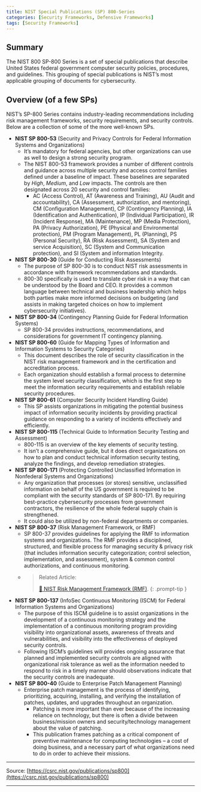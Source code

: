```yaml
---
title: NIST Special Publications (SP) 800-Series
categories: [Security Frameworks, Defensive Frameworks]
tags: [Security Frameworks]
---
```

## Summary

The NIST 800 SP-800 Series is a set of special publications that describe United States federal government computer security policies, procedures, and guidelines. This grouping of special publications is NIST’s most applicable grouping of documents for cybersecurity. 

## Overview (of a few SPs)

NIST’s SP-800 Series contains industry-leading recommendations including risk management frameworks, security requirements, and security controls. Below are a collection of some of the more well-known SPs. 

- **NIST SP 800-53** (Security and Privacy Controls for Federal Information Systems and Organizations)
    - It’s mandatory for federal agencies, but other organizations can use as well to design a strong security program.
    - The NIST 800-53 framework provides a number of different controls and guidance across multiple security and access control families defined under a baseline of impact. These baselines are separated by *High*, *Medium*, and *Low* impacts. The controls are then designated across 20 security and control families:
        - AC (Access Control), AT (Awareness and Training), AU (Audit and accountability), CA (Assessment, authorization, and mentoring), CM (Configuration Management), CP (Contingency Planning), IA (Identification and Authentication), IP (Individual Participation), IR (Incident Response), MA (Maintenance), MP (Media Protection), PA (Privacy Authorization), PE (Physical and Environmental protection), PM (Program Management), PL (Planning), PS (Personal Security), RA (Risk Assessment), SA (System and service Acquisition), SC (System and Communication protection), and SI (System and information Integrity.
- **NIST SP 800-30** (Guide for Conducting Risk Assessments)
    - The purpose of SP 800-30 is to conduct NIST risk assessments in accordance with framework recommendations and standards.
    - 800-30 specifically is used to translate cyber risk in a way that can be understood by the Board and CEO. It provides a common language between technical and business leadership which helps both parties make more informed decisions on budgeting (and assists in making targeted choices on how to implement cybersecurity initiatives).
- **NIST SP 800-34** (Contingency Planning Guide for Federal Information Systems)
    - SP 800-34 provides instructions, recommendations, and considerations for government IT contingency planning.
- **NIST SP 800-60** (Guide for Mapping Types of Information and Information Systems to Security Categories)
    - This document describes the role of security classification in the NIST risk management framework and in the certification and accreditation process.
    - Each organization should establish a formal process to determine the system level security classification, which is the first step to meet the information security requirements and establish reliable security procedures.
- **NIST SP 800-61** (Computer Security Incident Handling Guide)
    - This SP assists organizations in mitigating the potential business impact of information security incidents by providing practical guidance on responding to a variety of incidents effectively and efficiently.
- **NIST SP 800-115** (Technical Guide to Information Security Testing and Assessment)
    - 800-115 is an overview of the key elements of security testing.
    - It isn’t a comprehensive guide, but it does direct organizations on how to plan and conduct technical information security testing, analyze the findings, and develop remediation strategies.
- **NIST SP 800-171** (Protecting Controlled Unclassified Information in Nonfederal Systems and Organizations)
    - Any organization that processes (or stores) sensitive, unclassified information on behalf of the US government is required to be compliant with the security standards of SP 800-171. By requiring best-practice cybersecurity processes from government contractors, the resilience of the whole federal supply chain is strengthened.
    - It could also be utilized by non-federal departments or companies.
- **NIST SP 800-37** (Risk Management Framework, or RMF)
    - SP 800-37 provides guidelines for applying the RMF to information systems and organizations. The RMF provides a disciplined, structured, and flexible process for managing security & privacy risk (that includes information security categorization; control selection, implementation, and assessment), system & common control authorizations, and continuous monitoring.
    - > Related Article:
      > 
      > [📄 NIST Risk Management Framework (RMF)](https://highlevelcyber.io/posts/NIST_RMF/). 
       {: .prompt-tip }
- **NIST SP 800-137** (InfoSec Continuous Monitoring (ISCM) for Federal Information Systems and Organizations)
    - The purpose of this ISCM guideline is to assist organizations in the development of a continuous monitoring strategy and the implementation of a continuous monitoring program providing visibility into organizational assets, awareness of threats and vulnerabilities, and visibility into the effectiveness of deployed security controls.
    - Following ISCM’s guidelines will provides ongoing assurance that planned and implemented security controls are aligned with organizational risk tolerance as well as the information needed to respond to risk in a timely manner should observations indicate that the security controls are inadequate.
- **NIST SP 800-40** (Guide to Enterprise Patch Management Planning)
    - Enterprise patch management is the process of identifying, prioritizing, acquiring, installing, and verifying the installation of patches, updates, and upgrades throughout an organization.
        - Patching is more important than ever because of the increasing reliance on technology, but there is often a divide between business/mission owners and security/technology management about the value of patching.
        - This publication frames patching as a critical component of preventive maintenance for computing technologies – a cost of doing business, and a necessary part of what organizations need to do in order to achieve their missions.

---

Source: [https://csrc.nist.gov/publications/sp800](https://csrc.nist.gov/publications/sp800)

---
